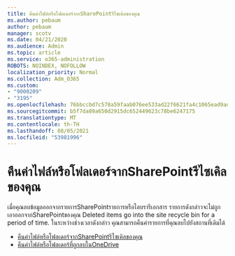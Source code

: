 ```yaml
---
title: คืนค่าไฟล์หรือโฟลเดอร์จากSharePointรีไซเคิลของคุณ
ms.author: pebaum
author: pebaum
manager: scotv
ms.date: 04/21/2020
ms.audience: Admin
ms.topic: article
ms.service: o365-administration
ROBOTS: NOINDEX, NOFOLLOW
localization_priority: Normal
ms.collection: Adm_O365
ms.custom:
- "9000209"
- "3195"
ms.openlocfilehash: 76bbccbd7c578a59faab076ee533ad22f6621fa4c1065ead9adce091acb0ef51
ms.sourcegitcommit: b5f7da89a650d2915dc652449623c78be6247175
ms.translationtype: MT
ms.contentlocale: th-TH
ms.lasthandoff: 08/05/2021
ms.locfileid: "53981996"
---
```

# <a name="restore-files-or-folders-from-the-sharepoint-recycle-bin"></a>คืนค่าไฟล์หรือโฟลเดอร์จากSharePointรีไซเคิลของคุณ 

เมื่อคุณลบข้อมูลออกจากรายการSharePointรายการหรือไลบรารีเอกสาร รายการดังกล่าวจะไม่ถูกเอาออกจากSharePointของคุณ Deleted items go into the site recycle bin for a period of time. ในระหว่างช่วงเวลาดังกล่าว คุณสามารถคืนค่ารายการที่คุณลบไปยังสถานที่เดิมได้

- [คืนค่าไฟล์หรือโฟลเดอร์จากSharePointรีไซเคิลของคุณ](https://support.office.com/article/Restore-items-in-the-Recycle-Bin-of-a-SharePoint-site-6df466b6-55f2-4898-8d6e-c0dff851a0be)
- [คืนค่าไฟล์หรือโฟลเดอร์ที่ถูกลบในOneDrive](https://support.office.com/article/restore-deleted-files-or-folders-in-onedrive-949ada80-0026-4db3-a953-c99083e6a84f)

